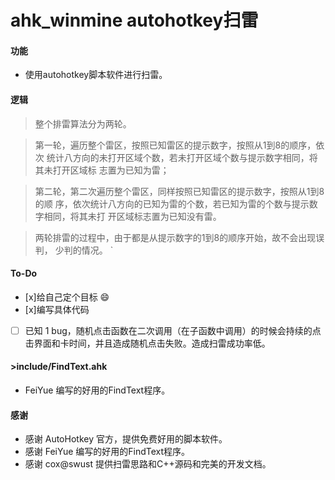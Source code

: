 ahk_winmine autohotkey扫雷
=================================

#### 功能   

- 使用autohotkey脚本软件进行扫雷。



#### 逻辑

>整个排雷算法分为两轮。

> 第一轮，遍历整个雷区，按照已知雷区的提示数字，按照从1到8的顺序，依次		统计八方向的未打开区域个数，若未打开区域个数与提示数字相同，将其未打开区域标	志置为已知为雷；

> 第二轮，第二次遍历整个雷区，同样按照已知雷区的提示数字，按照从1到8的顺	序，依次统计八方向的已知为雷的个数，若已知为雷的个数与提示数字相同，将其未打	开区域标志置为已知没有雷。

> 两轮排雷的过程中，由于都是从提示数字的1到8的顺序开始，故不会出现误判，	少判的情况。
`

#### To-Do

- [x]给自己定个目标 :smile:
- [x]编写具体代码
- [ ] 已知 1 bug，随机点击函数在二次调用（在子函数中调用）的时候会持续的点击界面和卡时间，并且造成随机点击失败。造成扫雷成功率低。

#### >include/FindText.ahk
- FeiYue 编写的好用的FindText程序。







#### 感谢
- 感谢 AutoHotkey 官方，提供免费好用的脚本软件。
- 感谢 FeiYue 编写的好用的FindText程序。
- 感谢 cox@swust 提供扫雷思路和C++源码和完美的开发文档。
